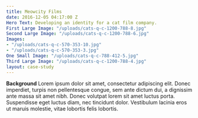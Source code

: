```yaml
---
title: Meowcity Films
date: 2016-12-05 04:17:00 Z
Hero Text: Developing an identity for a cat film company.
First Large Image: "/uploads/cats-q-c-1200-788-8.jpg"
Second Large Image: "/uploads/cats-q-c-1200-788-6.jpg"
Images:
- "/uploads/cats-q-c-570-353-10.jpg"
- "/uploads/cats-q-c-570-353-3.jpg"
One Small Image: "/uploads/cats-q-c-788-412-5.jpg"
Third Large Image: "/uploads/cats-q-c-1200-788-4.jpg"
layout: case-study
---
```


**Background**
Lorem ipsum dolor sit amet, consectetur adipiscing elit. Donec imperdiet, turpis non pellentesque congue, sem ante dictum dui, a dignissim ante massa sit amet nibh. Donec volutpat lorem sit amet luctus porta.
Suspendisse eget luctus diam, nec tincidunt dolor. Vestibulum lacinia eros ut maruis molestie, vitae lobortis felis lobortis.
			